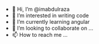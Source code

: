 - 👋 Hi, I’m @imabdulraza
- 👀 I’m interested in writing code
- 🌱 I’m currently learning angular
- 💞️ I’m looking to collaborate on ...
- 📫 How to reach me ...

<!---
imabdulraza/imabdulraza is a ✨ special ✨ repository because its `README.md` (this file) appears on your GitHub profile.
You can click the Preview link to take a look at your changes.
--->
